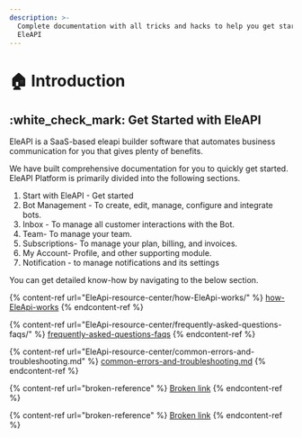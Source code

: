 ```yaml
---
description: >-
  Complete documentation with all tricks and hacks to help you get started with
  EleAPI
---
```


# 🏠 Introduction

## :white\_check\_mark: Get Started with EleAPI

EleAPI is a SaaS-based eleapi builder software that automates business communication for you that gives plenty of benefits.

We have built comprehensive documentation for you to quickly get started. EleAPI Platform is primarily divided into the following sections.

1. Start with EleAPI - Get started
2. Bot Management - To create, edit, manage, configure and integrate bots.
3. Inbox - To manage all customer interactions with the Bot.
4. Team- To manage your team.
5. Subscriptions- To manage your plan, billing, and invoices.
6. My Account- Profile, and other supporting module.
7. Notification - to manage notifications and its settings

You can get detailed know-how by navigating to the below section.

{% content-ref url="EleApi-resource-center/how-EleApi-works/" %}
[how-EleApi-works](EleApi-resource-center/how-EleApi-works/)
{% endcontent-ref %}

{% content-ref url="EleApi-resource-center/frequently-asked-questions-faqs/" %}
[frequently-asked-questions-faqs](EleApi-resource-center/frequently-asked-questions-faqs/)
{% endcontent-ref %}

{% content-ref url="EleApi-resource-center/common-errors-and-troubleshooting.md" %}
[common-errors-and-troubleshooting.md](EleApi-resource-center/common-errors-and-troubleshooting.md)
{% endcontent-ref %}

{% content-ref url="broken-reference" %}
[Broken link](broken-reference)
{% endcontent-ref %}

{% content-ref url="broken-reference" %}
[Broken link](broken-reference)
{% endcontent-ref %}

